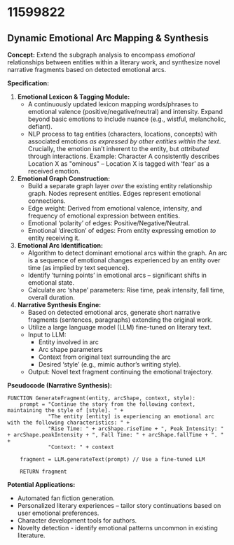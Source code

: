 # 11599822

## Dynamic Emotional Arc Mapping & Synthesis

**Concept:** Extend the subgraph analysis to encompass *emotional* relationships between entities within a literary work, and synthesize novel narrative fragments based on detected emotional arcs.

**Specification:**

1.  **Emotional Lexicon & Tagging Module:**
    *   A continuously updated lexicon mapping words/phrases to emotional valence (positive/negative/neutral) and intensity. Expand beyond basic emotions to include nuance (e.g., wistful, melancholic, defiant).
    *   NLP process to tag entities (characters, locations, concepts) with associated emotions *as expressed by other entities within the text*.  Crucially, the emotion isn’t inherent to the entity, but *attributed* through interactions. Example: Character A consistently describes Location X as "ominous" – Location X is tagged with ‘fear’ as a received emotion.
2.  **Emotional Graph Construction:**
    *   Build a separate graph layer *over* the existing entity relationship graph.  Nodes represent entities.  Edges represent emotional connections.
    *   Edge weight:  Derived from emotional valence, intensity, and frequency of emotional expression between entities.
    *   Emotional ‘polarity’ of edges: Positive/Negative/Neutral.
    *   Emotional ‘direction’ of edges: From entity expressing emotion *to* entity receiving it.
3.  **Emotional Arc Identification:**
    *   Algorithm to detect dominant emotional arcs within the graph.  An arc is a sequence of emotional changes experienced by an entity over time (as implied by text sequence).
    *   Identify ‘turning points’ in emotional arcs – significant shifts in emotional state.
    *   Calculate arc ‘shape’ parameters:  Rise time, peak intensity, fall time, overall duration.
4.  **Narrative Synthesis Engine:**
    *   Based on detected emotional arcs, generate short narrative fragments (sentences, paragraphs) extending the original work.
    *   Utilize a large language model (LLM) fine-tuned on literary text.
    *   Input to LLM:
        *   Entity involved in arc
        *   Arc shape parameters
        *   Context from original text surrounding the arc
        *   Desired ‘style’ (e.g., mimic author’s writing style).
    *   Output: Novel text fragment continuing the emotional trajectory.

**Pseudocode (Narrative Synthesis):**

```
FUNCTION GenerateFragment(entity, arcShape, context, style):
    prompt = "Continue the story from the following context, maintaining the style of [style]. " +
             "The entity [entity] is experiencing an emotional arc with the following characteristics: " +
             "Rise Time: " + arcShape.riseTime + ", Peak Intensity: " + arcShape.peakIntensity + ", Fall Time: " + arcShape.fallTime + ". " +
             "Context: " + context

    fragment = LLM.generateText(prompt) // Use a fine-tuned LLM

    RETURN fragment
```

**Potential Applications:**

*   Automated fan fiction generation.
*   Personalized literary experiences – tailor story continuations based on user emotional preferences.
*   Character development tools for authors.
*   Novelty detection - identify emotional patterns uncommon in existing literature.